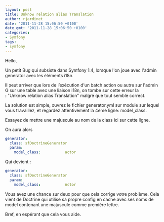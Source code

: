 ```yaml
---
layout: post
title: Unknow relation alias Translation
author: rjardinet
date: '2011-11-28 15:06:50 +0100'
date_gmt: '2011-11-28 15:06:50 +0100'
categories:
- Symfony
tags:
- symfony
---
```


Hello,

Un petit Bug qui subsiste dans Symfony 1.4, lorsque l'on joue avec l'admin generator avec les éléments i18n.

Il peut arriver que lors de l’exécution d'un batch action ou autre sur l'admin G sur une table avec une liaison i18n, on tombe sur cette erreur la : "Unknow relation alias Translation" malgré que tout semble correct.

La solution est simple, ouvrez le fichier generator.yml sur module sur lequel vous travaillez, et regardez attentivement la 4eme ligne: model\_class.

Essayez de mettre une majuscule au nom de la class ici sur cette ligne.

On aura alors

```yaml
generator:
  class: sfDoctrineGenerator
  param:
    model_class:           actor
```

Qui devient :

```yaml
generator:
  class: sfDoctrineGenerator
  param:
    model_class:           Actor
```

Vous avez une chance sur deux pour que cela corrige votre problème. Cela vient de Doctrine qui utilise sa propre config en cache avec ses noms de model contenant une majuscule comme première lettre.

Bref, en espérant que cela vous aide.

 
